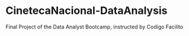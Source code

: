 # CinetecaNacional-DataAnalysis
Final Project of the Data Analyst Bootcamp, instructed by Codigo Facilito
